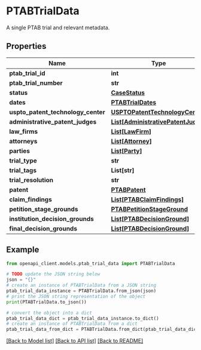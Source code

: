 # PTABTrialData

A single PTAB trial and relevant metadata.

## Properties

Name | Type | Description | Notes
------------ | ------------- | ------------- | -------------
**ptab_trial_id** | **int** |  | 
**ptab_trial_number** | **str** |  | 
**status** | [**CaseStatus**](CaseStatus.md) |  | 
**dates** | [**PTABTrialDates**](PTABTrialDates.md) |  | 
**uspto_patent_technology_center** | [**USPTOPatentTechnologyCenter**](USPTOPatentTechnologyCenter.md) |  | 
**administrative_patent_judges** | [**List[AdministrativePatentJudge]**](AdministrativePatentJudge.md) |  | 
**law_firms** | [**List[LawFirm]**](LawFirm.md) |  | 
**attorneys** | [**List[Attorney]**](Attorney.md) |  | 
**parties** | [**List[Party]**](Party.md) |  | 
**trial_type** | **str** |  | 
**trial_tags** | **List[str]** |  | 
**trial_resolution** | **str** |  | 
**patent** | [**PTABPatent**](PTABPatent.md) |  | 
**claim_findings** | [**List[PTABClaimFindings]**](PTABClaimFindings.md) |  | 
**petition_stage_grounds** | [**PTABPetitionStageGround**](PTABPetitionStageGround.md) |  | 
**institution_decision_grounds** | [**List[PTABDecisionGround]**](PTABDecisionGround.md) |  | 
**final_decision_grounds** | [**List[PTABDecisionGround]**](PTABDecisionGround.md) |  | 

## Example

```python
from openapi_client.models.ptab_trial_data import PTABTrialData

# TODO update the JSON string below
json = "{}"
# create an instance of PTABTrialData from a JSON string
ptab_trial_data_instance = PTABTrialData.from_json(json)
# print the JSON string representation of the object
print(PTABTrialData.to_json())

# convert the object into a dict
ptab_trial_data_dict = ptab_trial_data_instance.to_dict()
# create an instance of PTABTrialData from a dict
ptab_trial_data_from_dict = PTABTrialData.from_dict(ptab_trial_data_dict)
```
[[Back to Model list]](../README.md#documentation-for-models) [[Back to API list]](../README.md#documentation-for-api-endpoints) [[Back to README]](../README.md)


